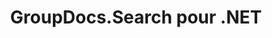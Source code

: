 ---
title: GroupDocs.Search pour .NET
type: docs
weight: 10
url: /fr/net/
description: GroupDocs.Search for .NET API References contient des exemples, des extraits de code et de la documentation sur l'API. Il fournit des espaces de noms, des classes, des interfaces et d'autres détails d'API.
is_root: true
---
